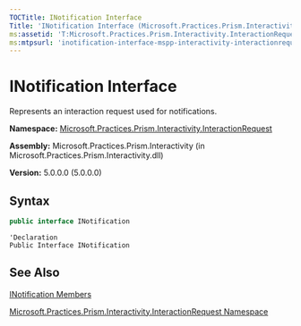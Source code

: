 ```yaml
---
TOCTitle: INotification Interface
Title: 'INotification Interface (Microsoft.Practices.Prism.Interactivity.InteractionRequest)'
ms:assetid: 'T:Microsoft.Practices.Prism.Interactivity.InteractionRequest.INotification'
ms:mtpsurl: 'inotification-interface-mspp-interactivity-interactionrequest.md'
---
```


# INotification Interface

Represents an interaction request used for notifications.

**Namespace:** [Microsoft.Practices.Prism.Interactivity.InteractionRequest](https://msdn.microsoft.com/en-us/library/microsoft.practices.prism.interactivity.interactionrequest(v=pandp.50))

**Assembly:** Microsoft.Practices.Prism.Interactivity (in Microsoft.Practices.Prism.Interactivity.dll)

**Version:** 5.0.0.0 (5.0.0.0)

## Syntax
```C#
public interface INotification
```

```VB
'Declaration
Public Interface INotification
```

## See Also

[INotification Members](https://msdn.microsoft.com/en-us/library/microsoft.practices.prism.interactivity.interactionrequest.inotification_members(v=pandp.50))

[Microsoft.Practices.Prism.Interactivity.InteractionRequest Namespace](https://msdn.microsoft.com/en-us/library/microsoft.practices.prism.interactivity.interactionrequest(v=pandp.50))
